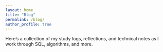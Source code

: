 ```yaml
---
layout: home
title: "Blog"
permalink: /blog/
author_profile: true
---
```


Here’s a collection of my study logs, reflections, and technical notes as I work through SQL, algorithms, and more. 
 
